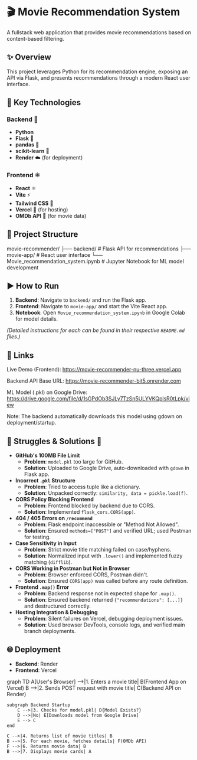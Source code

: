 
# 🎬 Movie Recommendation System

A fullstack web application that provides movie recommendations based on content-based filtering.

## ✨ Overview

This project leverages Python for its recommendation engine, exposing an API via Flask, and presents recommendations through a modern React user interface.

## 🚀 Key Technologies

### Backend 🐍
* **Python**
* **Flask** 🧪
* **pandas** 🐼
* **scikit-learn** 🧠
* **Render** ☁️ (for deployment)

### Frontend ⚛️
* **React** ⚛️
* **Vite** ⚡
* **Tailwind CSS** 🎨
* **Vercel** 🚀 (for hosting)
* **OMDb API** 🎥 (for movie data)

## 📁 Project Structure


movie-recommender/
├── backend/                  \# Flask API for recommendations
├── movie-app/                \# React user interface
└── Movie\_recommendation\_system.ipynb  \# Jupyter Notebook for ML model development


## ▶️ How to Run

1.  **Backend**: Navigate to `backend/` and run the Flask app.
2.  **Frontend**: Navigate to `movie-app/` and start the Vite React app.
3.  **Notebook**: Open `Movie_recommendation_system.ipynb` in Google Colab for model details.

*(Detailed instructions for each can be found in their respective `README.md` files.)*

## 🔗 Links

Live Demo (Frontend): https://movie-recommender-nu-three.vercel.app

Backend API Base URL: https://movie-recommender-bit5.onrender.com

ML Model (.pkl) on Google Drive: https://drive.google.com/file/d/1sGPdOb3SJLy7TzSn5ULYVKQplsR0tLpk/view

Note: The backend automatically downloads this model using gdown on deployment/startup.

## 🚧 Struggles & Solutions 🚧

* **GitHub's 100MB File Limit**
    * **Problem**: `model.pkl` too large for GitHub.
    * **Solution**: Uploaded to Google Drive, auto-downloaded with `gdown` in Flask app.
* **Incorrect `.pkl` Structure**
    * **Problem**: Tried to access tuple like a dictionary.
    * **Solution**: Unpacked correctly: `similarity, data = pickle.load(f)`.
* **CORS Policy Blocking Frontend**
    * **Problem**: Frontend blocked by backend due to CORS.
    * **Solution**: Implemented `flask_cors.CORS(app)`.
* **404 / 405 Errors on `/recommend`**
    * **Problem**: Flask endpoint inaccessible or "Method Not Allowed".
    * **Solution**: Ensured `methods=["POST"]` and verified URL; used Postman for testing.
* **Case Sensitivity in Input**
    * **Problem**: Strict movie title matching failed on case/hyphens.
    * **Solution**: Normalized input with `.lower()` and implemented fuzzy matching (`difflib`).
* **CORS Working in Postman but Not in Browser**
    * **Problem**: Browser enforced CORS, Postman didn't.
    * **Solution**: Ensured `CORS(app)` was called before any route definition.
* **Frontend `.map()` Error**
    * **Problem**: Backend response not in expected shape for `.map()`.
    * **Solution**: Ensured backend returned `{"recommendations": [...]}` and destructured correctly.
* **Hosting Integration & Debugging**
    * **Problem**: Silent failures on Vercel, debugging deployment issues.
    * **Solution**: Used browser DevTools, console logs, and verified main branch deployments.

## 🌐 Deployment

* **Backend**: Render
* **Frontend**: Vercel


graph TD
    A[User's Browser] -->|1. Enters a movie title| B(Frontend App on Vercel)
    B -->|2. Sends POST request with movie title| C(Backend API on Render)
    
    subgraph Backend Startup
        C -->|3. Checks for model.pkl| D{Model Exists?}
        D -->|No| E[Downloads model from Google Drive]
        E --> C
    end
    
    C -->|4. Returns list of movie titles| B
    B -->|5. For each movie, fetches details| F(OMDb API)
    F -->|6. Returns movie data| B
    B -->|7. Displays movie cards| A


